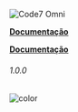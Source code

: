 <head>
  <link rel="stylesheet" href="coverpage.css">
</head>

![Code7 Omni](/imgs/code7-omni.png "Code7 Omni")

**[Documentação](README.md ':class=btn')**

<a class="btn" href="README.md"><b>Documentação</b></a>


<h6>1.0.0</h6>

<p><img data-origin="linear-gradient(to left bottom, #a09be8 0%, #a09be8 100%)" alt="color"></p> 

